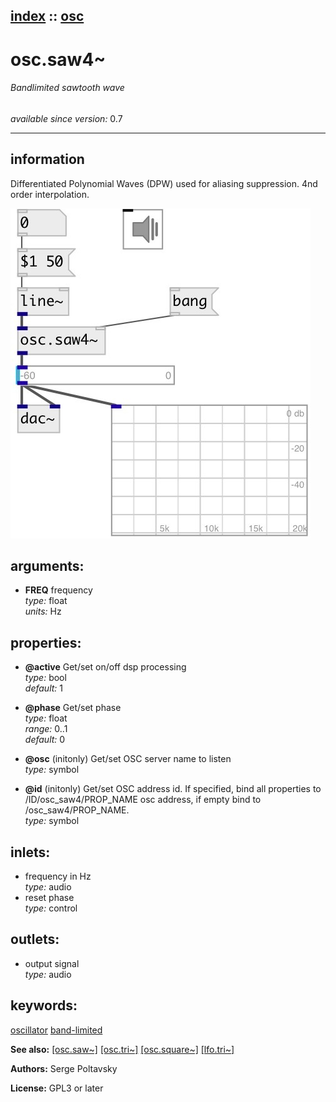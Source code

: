 [index](index.html) :: [osc](category_osc.html)
---

# osc.saw4~

###### Bandlimited sawtooth wave

*available since version:* 0.7

---


## information
Differentiated Polynomial Waves (DPW) used for aliasing suppression. 4nd order interpolation.


[![example](../examples/img/osc.saw4~.jpg)](../examples/pd/osc.saw4~.pd)



## arguments:

* **FREQ**
frequency<br>
_type:_ float<br>
_units:_ Hz<br>





## properties:

* **@active** 
Get/set on/off dsp processing<br>
_type:_ bool<br>
_default:_ 1<br>

* **@phase** 
Get/set phase<br>
_type:_ float<br>
_range:_ 0..1<br>
_default:_ 0<br>

* **@osc** (initonly)
Get/set OSC server name to listen<br>
_type:_ symbol<br>

* **@id** (initonly)
Get/set OSC address id. If specified, bind all properties to /ID/osc_saw4/PROP_NAME osc
address, if empty bind to /osc_saw4/PROP_NAME.<br>
_type:_ symbol<br>



## inlets:

* frequency in Hz<br>
_type:_ audio
* reset phase<br>
_type:_ control



## outlets:

* output signal<br>
_type:_ audio



## keywords:

[oscillator](keywords/oscillator.html)
[band-limited](keywords/band-limited.html)



**See also:**
[\[osc.saw~\]](osc.saw~.html)
[\[osc.tri~\]](osc.tri~.html)
[\[osc.square~\]](osc.square~.html)
[\[lfo.tri~\]](lfo.tri~.html)




**Authors:** Serge Poltavsky




**License:** GPL3 or later





